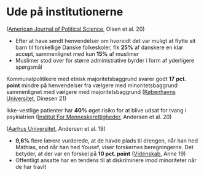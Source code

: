# Ude på institutionerne

([American Journal of Political Science](https://onlinelibrary.wiley.com/doi/abs/10.1111/ajps.12584), Olsen et al. 20)

* Efter at have sendt henvendelser om hvorvidt det var muligt at flytte sit barn til forskellige Danske folkeskoler, fik **25%** af danskere en klar accept, sammenlignet med kun **15%** af muslimer
* Muslimer stod over for større administrative byrder i form af yderligere spørgsmål

Kommunalpolitikere med etnisk majoritetsbaggrund svarer godt **17** **pct. point** mindre på henvendelser fra vælgere med minoritetsbaggrund sammenlignet med vælgere med majoritetsbaggrund ([Københavns Universitet](https://polsci.ku.dk/om/nyheder/2021/kommunalpolitikere-favoriserer-borgere-med-samme-etniske-baggrund-som-dem-selv/), Dinesen 21)

Ikke-vestlige patienter har **40%** øget risiko for at blive udsat for tvang i psykiatrien ([Institut For Menneskerettigheder](https://menneskeret.dk/nyheder/etniske-minoritetspatienter-underlagt-mere-tvang-psykiatrien), Andersen et al. 20)

([Aarhus Universitet](https://academic.oup.com/jpart/article/29/3/429/5307547?login=true), Andersen et al. 19)

* **9,6%** flere lærere vurderede, at de havde plads til drengen, når han hed Mathias, end når han hed Yousef, viser forskernes beregningerne. Det betyder, at der var en forskel på **10 pct. point** ([Videnskab](https://videnskab.dk/kultur-samfund/folkeskolelaerere-diskriminerer-drenge-med-mellemoestlige-navne), Anne 19)
* Offentligt ansatte har en tendens til at diskriminere imod minoriteter når de har travlt

